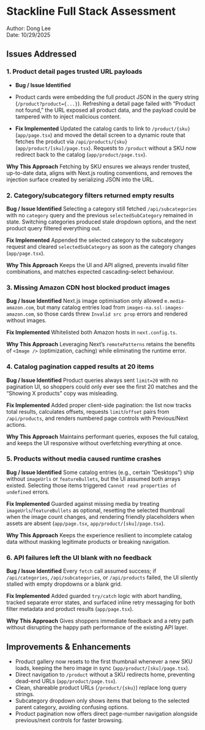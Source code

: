 # Stackline Full Stack Assessment
Author: Dong Lee  
Date: 10/29/2025

## Issues Addressed

### 1. Product detail pages trusted URL payloads
- **Bug / Issue Identified** 
 - Product cards were embedding the full product JSON in the query string (`/product?product={...}`). Refreshing a detail page failed with “Product not found,” the URL exposed all product data, and the payload could be tampered with to inject malicious content.  

- **Fix Implemented** 
 Updated the catalog cards to link to `/product/{sku}` (`app/page.tsx`) and moved the detail screen to a dynamic route that fetches the product via `/api/products/{sku}` (`app/product/[sku]/page.tsx`). Requests to `/product` without a SKU now redirect back to the catalog (`app/product/page.tsx`).  

**Why This Approach** 
 Fetching by SKU ensures we always render trusted, up-to-date data, aligns with Next.js routing conventions, and removes the injection surface created by serializing JSON into the URL.

### 2. Category/subcategory filters returned empty results
**Bug / Issue Identified** 
 Selecting a category still fetched `/api/subcategories` with no `category` query and the previous `selectedSubCategory` remained in state. Switching categories produced stale dropdown options, and the next product query filtered everything out.  

**Fix Implemented** 
 Appended the selected category to the subcategory request and cleared `selectedSubCategory` as soon as the category changes (`app/page.tsx`).  

**Why This Approach** 
 Keeps the UI and API aligned, prevents invalid filter combinations, and matches expected cascading-select behaviour.

### 3. Missing Amazon CDN host blocked product images
**Bug / Issue Identified** 
 Next.js image optimisation only allowed `m.media-amazon.com`, but many catalog entries load from `images-na.ssl-images-amazon.com`, so those cards threw `Invalid src prop` errors and rendered without images.  

**Fix Implemented** 
 Whitelisted both Amazon hosts in `next.config.ts`.  

**Why This Approach** 
 Leveraging Next’s `remotePatterns` retains the benefits of `<Image />` (optimization, caching) while eliminating the runtime error.

### 4. Catalog pagination capped results at 20 items
**Bug / Issue Identified** 
 Product queries always sent `limit=20` with no pagination UI, so shoppers could only ever see the first 20 matches and the “Showing X products” copy was misleading.  

**Fix Implemented** 
 Added proper client-side pagination: the list now tracks total results, calculates offsets, requests `limit`/`offset` pairs from `/api/products`, and renders numbered page controls with Previous/Next actions.  

**Why This Approach** 
 Maintains performant queries, exposes the full catalog, and keeps the UI responsive without overfetching everything at once.

### 5. Products without media caused runtime crashes
**Bug / Issue Identified** 
 Some catalog entries (e.g., certain “Desktops”) ship without `imageUrls` or `featureBullets`, but the UI assumed both arrays existed. Selecting those items triggered `Cannot read properties of undefined` errors.  

 **Fix Implemented** 
  Guarded against missing media by treating `imageUrls`/`featureBullets` as optional, resetting the selected thumbnail when the image count changes, and rendering friendly placeholders when assets are absent (`app/page.tsx`, `app/product/[sku]/page.tsx`).  

 **Why This Approach** 
  Keeps the experience resilient to incomplete catalog data without masking legitimate products or breaking navigation.

### 6. API failures left the UI blank with no feedback
**Bug / Issue Identified** 
 Every `fetch` call assumed success; if `/api/categories`, `/api/subcategories`, or `/api/products` failed, the UI silently stalled with empty dropdowns or a blank grid.  

**Fix Implemented** 
 Added guarded `try/catch` logic with abort handling, tracked separate error states, and surfaced inline retry messaging for both filter metadata and product results (`app/page.tsx`).  

**Why This Approach** 
 Gives shoppers immediate feedback and a retry path without disrupting the happy path performance of the existing API layer.

## Improvements & Enhancements
- Product gallery now resets to the first thumbnail whenever a new SKU loads, keeping the hero image in sync (`app/product/[sku]/page.tsx`).  
- Direct navigation to `/product` without a SKU redirects home, preventing dead-end URLs (`app/product/page.tsx`).  
- Clean, shareable product URLs (`/product/{sku}`) replace long query strings.  
- Subcategory dropdown only shows items that belong to the selected parent category, avoiding confusing options.
- Product pagination now offers direct page-number navigation alongside previous/next controls for faster browsing.
